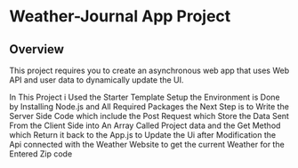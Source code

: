 # Weather-Journal App Project

## Overview
This project requires you to create an asynchronous web app that uses Web API and user data to dynamically update the UI. 


In This Project i Used the Starter Template 
Setup the Environment is Done by Installing Node.js and All Required Packages 
the Next Step is to Write the Server Side Code which include the Post Request which Store the Data Sent From the Client Side into 
An Array Called Project data 
and the Get Method which Return it back to the App.js to Update the Ui after Modification 
the Api connected with the Weather Website to get the current Weather for the Entered Zip code 

